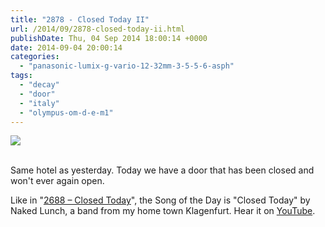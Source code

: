 ```yaml
---
title: "2878 - Closed Today II"
url: /2014/09/2878-closed-today-ii.html
publishDate: Thu, 04 Sep 2014 18:00:14 +0000
date: 2014-09-04 20:00:14
categories: 
  - "panasonic-lumix-g-vario-12-32mm-3-5-5-6-asph"
tags: 
  - "decay"
  - "door"
  - "italy"
  - "olympus-om-d-e-m1"
---
```

<div class="container">
<div class="center"><a target="_blank" href="https://d25zfm9zpd7gm5.cloudfront.net/1200x1200/2014/20140810_122525_lr.jpg"><img src="https://d25zfm9zpd7gm5.cloudfront.net/0600x0600/2014/20140810_122525_lr.jpg" /></a></div>
</div>
<br />

Same hotel as yesterday. Today we have a door that has been closed and won't ever again open.

Like in "<a href="/2014/02/2688-closed-today.html" target="_blank">2688 – Closed Today</a>", the Song of the Day is "Closed Today" by Naked Lunch, a band from my home town Klagenfurt. Hear it on <a href="https://www.youtube.com/watch?v=N0dMlOuQzU8" target="_blank">YouTube</a>.
